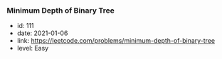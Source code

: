 ### Minimum Depth of Binary Tree

* id: 111
* date: 2021-01-06
* link: https://leetcode.com/problems/minimum-depth-of-binary-tree
* level: Easy
